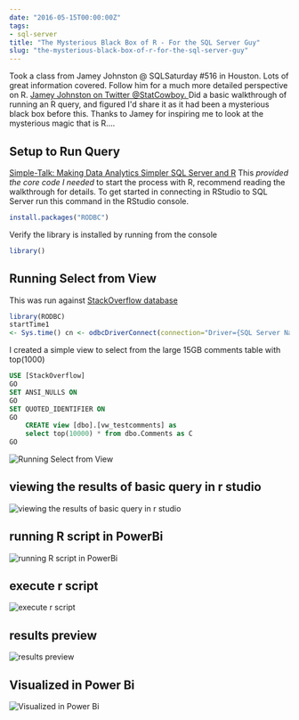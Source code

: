 ```yaml
---
date: "2016-05-15T00:00:00Z"
tags:
- sql-server
title: "The Mysterious Black Box of R - For the SQL Server Guy"
slug: "the-mysterious-black-box-of-r-for-the-sql-server-guy"
---
```


Took a class from Jamey Johnston @ SQLSaturday #516 in Houston. Lots of great information covered. Follow him for a much more detailed perspective on R. [Jamey Johnston  on Twitter @StatCowboy. ](http://bit.ly/1TgtXHr)Did a basic walkthrough of running an R query, and figured I'd share it as it had been a mysterious black box before this. Thanks to Jamey for inspiring me to look at the mysterious magic that is R....

## Setup to Run Query

[Simple-Talk: Making Data Analytics Simpler SQL Server and R](https://www.simple-talk.com/sql/reporting-services/making-data-analytics-simpler-sql-server-and-r/)
This _provided the core code I needed_ to start the process with R, recommend reading the walkthrough for details.
To get started in connecting in RStudio to SQL Server run this command in the RStudio console.

```r
install.packages("RODBC")
```
Verify the library is installed by running from the console

```r
library()
```

## Running Select from View

This was run against [StackOverflow database](http://bit.ly/1smWuTh)

```r
library(RODBC)
startTime1
<- Sys.time() cn <- odbcDriverConnect(connection="Driver={SQL Server Native Client 11.0};server=localhost;database=StackOverflow;trusted_connection=yes;") dataComment <- sqlFetch(cn, 'vw_testcomments', colnames=FALSE,rows_at_time=1000) View(dataComment) endTime1 <- Sys.time() odbcClose(cn) timeRun <- difftime(endTime1,startTime1,units="secs") print(timeRun)
```

 I created a simple view to select from the large 15GB comments table with top(1000)

```sql
USE [StackOverflow]
GO
SET ANSI_NULLS ON
GO
SET QUOTED_IDENTIFIER ON
GO
    CREATE view [dbo].[vw_testcomments] as
    select top(10000) * from dbo.Comments as C
GO
```

![Running Select from View](/images/running-select-from-view.png)

## viewing the results of basic query in r studio

![viewing the results of basic query in r studio](/images/viewing-the-results-of-basic-query-in-r-studio.png)

## running R script in PowerBi

![running R script in PowerBi](/images/running-r-script-in-powerbi.png)

## execute r script

![execute r script](/images/execute-r-script.png)

## results preview

![results preview](/images/results-preview.png)

## Visualized in Power Bi

![Visualized in Power Bi](/images/visualized-in-power-bi.png)

